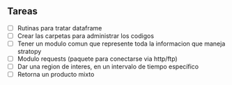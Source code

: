 ## Tareas

- [ ] Rutinas para tratar dataframe
- [ ] Crear las carpetas para administrar los codigos
- [ ] Tener un modulo comun que represente toda la informacion que maneja stratopy
- [ ] Modulo requests (paquete para conectarse via http/ftp)
- [ ] Dar una region de interes, en un intervalo de tiempo específico
- [ ] Retorna un producto mixto
